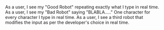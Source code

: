 

As a user, I see my "Good Robot" repeating exactly what I type in real time.
As a user, I see my "Bad Robot" saying "BLABLA....." One character for every character I type in real time.
As a user, I see a third robot that modifies the input as per the developer's choice in real time.
